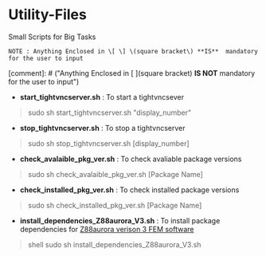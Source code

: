 # Utility-Files
Small Scripts for Big Tasks

	NOTE : Anything Enclosed in \[ \] \(square bracket\) **IS**  mandatory for the user to input

[comment]: # ("Anything Enclosed in [ ](square bracket) **IS NOT**  mandatory for the user to input")
* __start_tightvncserver.sh__ : To start a tightvncsever
> sudo sh start_tightvncserver.sh "display_number"
	
* __stop_tightvncserver.sh__ : To stop a tightvncserver
> sudo sh stop_tightvncserver.sh [display_number]
	
* __check_avalaible_pkg_ver.sh__ : To check avaliable package versions
>  sudo sh check_avalaible_pkg_ver.sh [Package Name]

* __check_installed_pkg_ver.sh__ : To check installed package versions
> sudo sh check_installed_pkg_ver.sh [Package Name]

* __install_dependencies_Z88aurora_V3.sh__ : To install package dependencies for [Z88aurora verison 3 FEM software](http://en.z88.de/download-z88aurora/)
> shell sudo sh install_dependencies_Z88aurora_V3.sh
